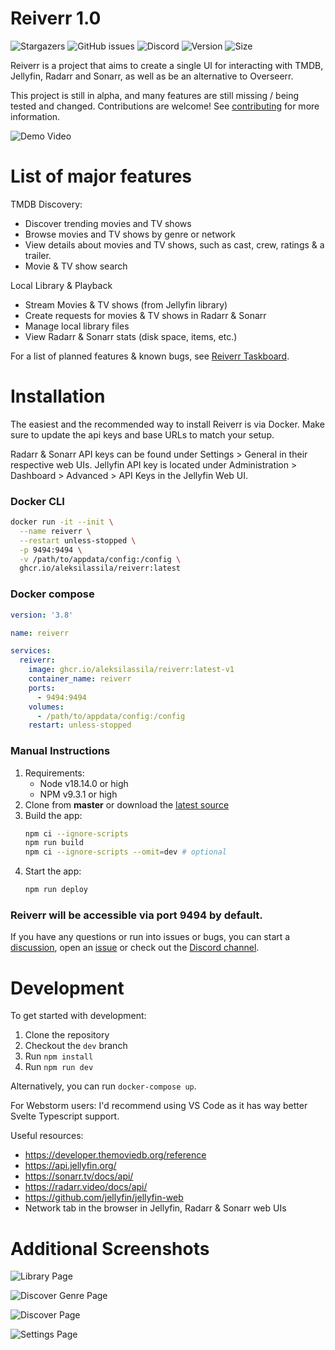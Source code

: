# Reiverr 1.0

![Stargazers](https://img.shields.io/github/stars/aleksilassila/reiverr)
![GitHub issues](https://img.shields.io/github/issues/aleksilassila/reiverr)
![Discord](https://img.shields.io/discord/923259625145524354)
![Version](https://ghcr-badge.egpl.dev/aleksilassila/reiverr/latest_tag?color=%2344cc11&ignore=latest&label=version&trim=)
![Size](https://ghcr-badge.egpl.dev/aleksilassila/reiverr/size?color=%2344cc11&tag=latest&label=image+size&trim=)

Reiverr is a project that aims to create a single UI for interacting with TMDB, Jellyfin, Radarr and Sonarr, as well as be an alternative to Overseerr.

This project is still in alpha, and many features are still missing / being tested and changed. Contributions are welcome! See [contributing](#Contributing) for more information.

![Demo Video](images/reiverr-demo.gif)

# List of major features

TMDB Discovery:

- Discover trending movies and TV shows
- Browse movies and TV shows by genre or network
- View details about movies and TV shows, such as cast, crew, ratings & a trailer.
- Movie & TV show search

Local Library & Playback

- Stream Movies & TV shows (from Jellyfin library)
- Create requests for movies & TV shows in Radarr & Sonarr
- Manage local library files
- View Radarr & Sonarr stats (disk space, items, etc.)

For a list of planned features & known bugs, see [Reiverr Taskboard](https://github.com/users/aleksilassila/projects/5).

# Installation

The easiest and the recommended way to install Reiverr is via Docker. Make sure to update the api keys and base URLs to match your setup.

Radarr & Sonarr API keys can be found under Settings > General in their respective web UIs. Jellyfin API key is located under Administration > Dashboard > Advanced > API Keys in the Jellyfin Web UI.

### Docker CLI

```sh
docker run -it --init \
  --name reiverr \
  --restart unless-stopped \
  -p 9494:9494 \
  -v /path/to/appdata/config:/config \
  ghcr.io/aleksilassila/reiverr:latest
```

### Docker compose

```yaml
version: '3.8'

name: reiverr

services:
  reiverr:
    image: ghcr.io/aleksilassila/reiverr:latest-v1
    container_name: reiverr
    ports:
      - 9494:9494
    volumes:
      - /path/to/appdata/config:/config
    restart: unless-stopped
```

### Manual Instructions

1. Requirements:
   - Node v18.14.0 or high
   - NPM v9.3.1 or high
1. Clone from **master** or download the [latest source](https://github.com/aleksilassila/reiverr/releases)
1. Build the app:
   ```sh
   npm ci --ignore-scripts
   npm run build
   npm ci --ignore-scripts --omit=dev # optional
   ```
1. Start the app:
   ```sh
   npm run deploy
   ```

### Reiverr will be accessible via port 9494 by default.

If you have any questions or run into issues or bugs, you can start a [discussion](https://github.com/aleksilassila/reiverr/discussions), open an [issue](https://github.com/aleksilassila/reiverr/issues) or check out the [Discord channel](https://discord.gg/enypPQh6pz).

# Development

To get started with development:

1. Clone the repository
2. Checkout the `dev` branch
3. Run `npm install`
4. Run `npm run dev`

Alternatively, you can run `docker-compose up`.

For Webstorm users: I'd recommend using VS Code as it has way better Svelte Typescript support.

Useful resources:

- https://developer.themoviedb.org/reference
- https://api.jellyfin.org/
- https://sonarr.tv/docs/api/
- https://radarr.video/docs/api/
- https://github.com/jellyfin/jellyfin-web
- Network tab in the browser in Jellyfin, Radarr & Sonarr web UIs

# Additional Screenshots

![Library Page](images/screenshot-1.png)

![Discover Genre Page](images/screenshot-2.png)

![Discover Page](images/screenshot-3.png)

![Settings Page](images/screenshot-4.png)
